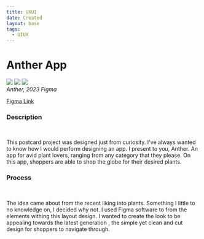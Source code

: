 ```yaml
---
title: UXUI
date: Created
layout: base
tags:
  - UIUX 
---
```


<h1 class="main-title">Anther App</h1> 
    <div class="anther">
        <img src="/images/anther.png">
        <img src="/images/anther2.png">
        <img src="/images/antherhome.png">
    </div>
    <div class="i-title">
    <i>
        Anther, 2023
    </i>
    <i>
        Figma
    </i>
    <p>
        <a href="https://www.figma.com/file/eRCGmDxFCLCIHab4KljNkJ/Anther-App?type=design&node-id=0%3A1&t=P1R8Sn7DO3RObDXy-1">Figma Link</a>
    </p>
    </div>  
<div class="description">
    <h3>Description</h3>
    <br>
    <p>This postcard project was designed just from curiosity.
        I've always wanted to know how I would perform designing an app.
        I present to you, Anther. An app for avid plant lovers, ranging from any category that they please.
        On this app, shoppers are able to shop the  globe for their desired plants.
</div>
<div class="process">
    <h3>Process</h3>
    <br>
    <p>
        The idea came about from the recent liking into plants.
        Something I little to no knowledge on, I decided why not.
        I used Figma software to from the elements withing this layout design.
        I wanted to create the look to be appealing towards the latest generation , the simple yet clean and cut design for shoppers to navigate through.
    </p>
</div>

